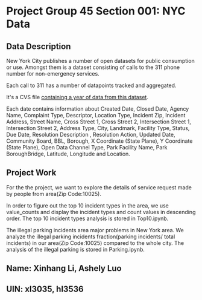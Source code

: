 # Project Group 45 Section 001: NYC Data

## Data Description
New York City publishes a number of open datasets for public consumption or use. Amongst them is a dataset consisting of calls to the 311 phone number for non-emergency services. 

Each call to 311 has a number of datapoints tracked and aggregated. 

It's a CVS file [containing a year of data from this dataset](https://drive.google.com/drive/folders/1BRd8_RSST69UaZRBeD_dtXGw9fuKoBZE?usp=sharing). 

Each date contains information about Created Date, Closed Date, Agency Name, Complaint Type, Descriptor, Location Type, Incident Zip, Incident Address, Street Name, Cross Street 1, Cross Street 2, Intersection Street 1, Intersection Street 2, Address Type, City, Landmark, Facility Type, Status, Due Date, Resolution Description , Resolution Action, Updated Date, Community Board, BBL, Borough, X Coordinate (State Plane), Y Coordinate (State Plane), Open Data Channel Type, Park Facility Name, Park BoroughBridge, Latitude, Longitude and Location.  


## Project Work
For the the project, we want to explore the details of service request made by people from area(Zip Code:10025). 

In order to figure out the top 10 incident types in the area, we use value_counts and display the incident types and count values in descending order. The top 10 incident types analysis is stored in Top10.ipynb. 

The illegal parking incidents area major problems in New York area. We analyze the illegal parking incidents fraction(parking incidents/ total incidents) in our area(Zip Code:10025) compared to the whole city. The analysis of the illegal parking is stored in Parking.ipynb.




## Name: Xinhang Li, Ashely Luo
## UIN: xl3035, hl3536

